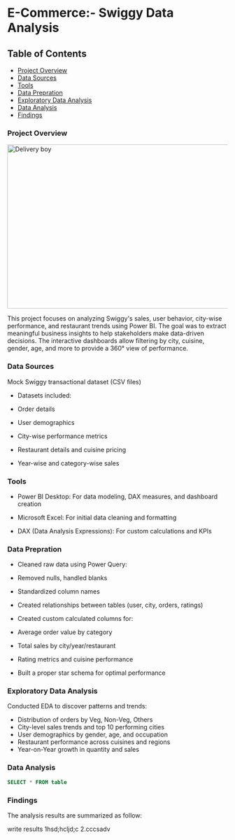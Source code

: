 # E-Commerce:- Swiggy Data Analysis

## Table of Contents
- [Project Overview](#project-overview)
- [Data Sources](#data-sources)
- [Tools](#tools)
- [Data Prepration](#Data-Prepration)
- [Exploratory Data Analysis](#Exploratory-Data-Analysis)
- [Data Analysis](#Data-Analysis)
- [Findings](#Findings)


### Project Overview

<img width="666" height="375" alt="Delivery boy" src="https://github.com/user-attachments/assets/8d83c773-62bd-4630-80c9-c61c74654bfa" />

This project focuses on analyzing Swiggy's sales, user behavior, city-wise performance, and restaurant trends using Power BI. The goal was to extract meaningful business insights to help stakeholders make data-driven decisions. The interactive dashboards allow filtering by city, cuisine, gender, age, and more to provide a 360° view of performance.



### Data Sources

Mock Swiggy transactional dataset (CSV files)

- Datasets included:

- Order details

- User demographics

- City-wise performance metrics

- Restaurant details and cuisine pricing

- Year-wise and category-wise sales
  

### Tools 
- Power BI Desktop: For data modeling, DAX measures, and dashboard creation

- Microsoft Excel: For initial data cleaning and formatting

- DAX (Data Analysis Expressions): For custom calculations and KPIs

### Data Prepration

- Cleaned raw data using Power Query:

 - Removed nulls, handled blanks

 - Standardized column names

 - Created relationships between tables (user, city, orders, ratings)

- Created custom calculated columns for:

 - Average order value by category

 - Total sales by city/year/restaurant

 - Rating metrics and cuisine performance

- Built a proper star schema for optimal performance


### Exploratory Data Analysis 

Conducted EDA to discover patterns and trends:

- Distribution of orders by Veg, Non-Veg, Others
- City-level sales trends and top 10 performing cities
- User demographics by gender, age, and occupation
- Restaurant performance across cuisines and regions
- Year-on-Year growth in quantity and sales


### Data Analysis

``` sql 
SELECT * FROM table
```

###  Findings
The analysis results are summarized as follow:

write results
1hsd;hcljd;c
2.cccsadv

